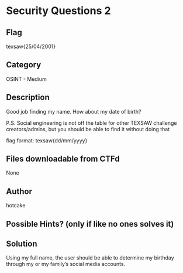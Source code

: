 # Security Questions 2

## Flag
texsaw{25/04/2001}

## Category
OSINT - Medium

## Description

Good job finding my name. How about my date of birth? 

P.S. Social engineering is not off the table for other TEXSAW challenge creators/admins, but you should be able to find it without doing that 

flag format: texsaw{dd/mm/yyyy}

## Files downloadable from CTFd
None

## Author
hotcake

## Possible Hints? (only if like no ones solves it)


## Solution
Using my full name, the user should be able to determine my birthday through my or my family’s social media accounts. 